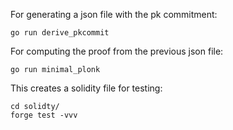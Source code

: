 For generating a json file with the pk commitment:
```
go run derive_pkcommit
```
For computing the proof from the previous json file:
```
go run minimal_plonk
```
This creates a solidity file for testing:
```
cd solidty/
forge test -vvv
```
